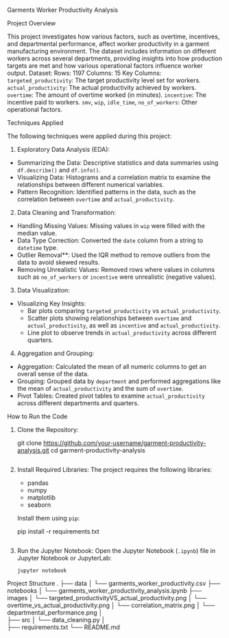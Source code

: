  Garments Worker Productivity Analysis

Project Overview

This project investigates how various factors, such as overtime, incentives, and departmental performance, affect worker productivity in a garment manufacturing environment. The dataset includes information on different workers across several departments, providing insights into how production targets are met and how various operational factors influence worker output.
 Dataset:
Rows: 1197
Columns: 15
Key Columns:
   `targeted_productivity`: The target productivity level set for workers.
  `actual_productivity`: The actual productivity achieved by workers.
  `overtime`: The amount of overtime worked (in minutes).
  `incentive`: The incentive paid to workers.
  `smv`, `wip`, `idle_time`, `no_of_workers`: Other operational factors.

Techniques Applied

The following techniques were applied during this project:

 1. Exploratory Data Analysis (EDA):
- Summarizing the Data: Descriptive statistics and data summaries using `df.describe()` and `df.info()`.
- Visualizing Data: Histograms and a correlation matrix to examine the relationships between different numerical variables.
- Pattern Recognition: Identified patterns in the data, such as the correlation between `overtime` and `actual_productivity`.

 2. Data Cleaning and Transformation:
- Handling Missing Values: Missing values in `wip` were filled with the median value.
- Data Type Correction: Converted the `date` column from a string to `datetime` type.
- Outlier Removal**: Used the IQR method to remove outliers from the data to avoid skewed results.
- Removing Unrealistic Values: Removed rows where values in columns such as `no_of_workers` or `incentive` were unrealistic (negative values).

3. Data Visualization:
- Visualizing Key Insights:
  - Bar plots comparing `targeted_productivity` vs `actual_productivity`.
  - Scatter plots showing relationships between `overtime` and `actual_productivity`, as well as `incentive` and `actual_productivity`.
  - Line plot to observe trends in `actual_productivity` across different quarters.
  
 4. Aggregation and Grouping:
- Aggregation: Calculated the mean of all numeric columns to get an overall sense of the data.
- Grouping: Grouped data by `department` and performed aggregations like the mean of `actual_productivity` and the sum of `overtime`.
- Pivot Tables: Created pivot tables to examine `actual_productivity` across different departments and quarters.

How to Run the Code

1. Clone the Repository:

    git clone https://github.com/your-username/garment-productivity-analysis.git
    cd garment-productivity-analysis
    ```
2. Install Required Libraries:
    The project requires the following libraries:
    - pandas
    - numpy
    - matplotlib
    - seaborn

    Install them using `pip`:

    pip install -r requirements.txt
    ```

3. Run the Jupyter Notebook:
    Open the Jupyter Notebook (`.ipynb`) file in Jupyter Notebook or JupyterLab:
    ```
    jupyter notebook
    ```
 Project Structure
.
├── data
│   └── garments_worker_productivity.csv
├── notebooks
│   └── garments_worker_productivity_analysis.ipynb
├── images
│   └── targeted_productivityVS_actual_productivity.png
│   └── overtime_vs_actual_productivity.png
│   └── correlation_matrix.png
│   └── departmental_performance.png
│   
├── src
│   └── data_cleaning.py
│   
├── requirements.txt
└── README.md
